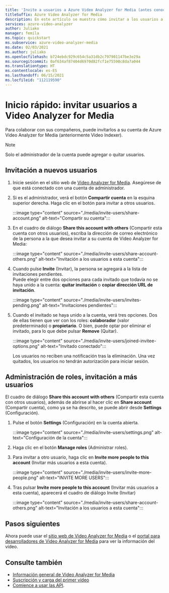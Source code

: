 ```yaml
---
title: 'Invite a usuarios a Azure Video Analyzer for Media (antes conocido como Video Analyzer for Media): Azure'
titleSuffix: Azure Video Analyzer for Media
description: En este artículo se muestra cómo invitar a los usuarios a Azure Video Analyzer for Media (antes conocido como Video Analyzer for Media).
services: azure-video-analyzer
author: Juliako
manager: femila
ms.topic: quickstart
ms.subservice: azure-video-analyzer-media
ms.date: 02/03/2021
ms.author: juliako
ms.openlocfilehash: b724ebdc929c654c5a31db2c797901147be3e29a
ms.sourcegitcommit: 0af634af87404d6970d82fcf1e75598c8da7a044
ms.translationtype: HT
ms.contentlocale: es-ES
ms.lasthandoff: 06/15/2021
ms.locfileid: "112119590"
---
```

# <a name="quickstart-invite-users-to-video-analyzer-for-media"></a>Inicio rápido: invitar usuarios a Video Analyzer for Media

Para colaborar con sus compañeros, puede invitarlos a su cuenta de Azure Video Analyzer for Media (anteriormente Video Indexer). 

> [!NOTE]
> Solo el administrador de la cuenta puede agregar o quitar usuarios.

## <a name="invite-new-users"></a>Invitación a nuevos usuarios

1. Inicie sesión en el sitio web de [Video Analyzer for Media](https://www.videoindexer.ai/). Asegúrese de que está conectado con una cuenta de administrador.
1. Si es el administrador, verá el botón **Compartir cuenta** en la esquina superior derecha. Haga clic en el botón para invitar a otros usuarios. 

    :::image type="content" source="./media/invite-users/share-account.png" alt-text="Compartir su cuenta":::
1. En el cuadro de diálogo **Share this account with others** (Compartir esta cuenta con otros usuarios), escriba la dirección de correo electrónico de la persona a la que desea invitar a su cuenta de Video Analyzer for Media:

    :::image type="content" source="./media/invite-users/share-account-others.png" alt-text="Invitación a los usuarios a esta cuenta":::  
1. Cuando pulse **Invite** (Invitar), la persona se agregará a la lista de invitaciones pendientes. <br/>Puede elegir entre dos opciones para cada invitado que todavía no se haya unido a la cuenta: **quitar invitación** o **copiar dirección URL de invitación**.

    :::image type="content" source="./media/invite-users/invites-pending.png" alt-text="Invitaciones pendientes":::  
1. Cuando el invitado se haya unido a la cuenta, verá tres opciones. Dos de ellas tienen que ver con los roles: **colaborador** (valor predeterminado) o **propietario**. O bien, puede optar por eliminar el invitado, para lo que debe pulsar **Remove** (Quitar).

    :::image type="content" source="./media/invite-users/joined-invitee-options.png" alt-text="Invitado conectado":::  

    Los usuarios no reciben una notificación tras la eliminación. Una vez quitados, los usuarios no tendrán autorización para iniciar sesión.

## <a name="manage-roles-invite-more-users"></a>Administración de roles, invitación a más usuarios

El cuadro de diálogo **Share this account with others** (Compartir esta cuenta con otros usuarios), además de abrirse al hacer clic en **Share account** (Compartir cuenta), como ya se ha descrito, se puede abrir desde **Settings** (Configuración).

1. Pulse el botón **Settings** (Configuración) en la cuenta abierta. 

    :::image type="content" source="./media/invite-users/settings.png" alt-text="Configuración de la cuenta":::  
1. Haga clic en el botón **Manage roles** (Administrar roles).
1. Para invitar a otro usuario, haga clic en **Invite more people to this account** (Invitar más usuarios a esta cuenta).

    :::image type="content" source="./media/invite-users/invite-more-people.png" alt-text="INVITE MORE USERS":::  
1. Tras pulsar **Invite more people to this account** (Invitar más usuarios a esta cuenta), aparecerá el cuadro de diálogo Invite (Invitar)
 
    :::image type="content" source="./media/invite-users/share-account-others.png" alt-text="Invitación a los usuarios a esta cuenta":::  

## <a name="next-steps"></a>Pasos siguientes

Ahora puede usar el [sitio web de Video Analyzer for Media](video-indexer-view-edit.md) o el [portal para desarrolladores de Video Analyzer for Media](video-indexer-use-apis.md) para ver la información del vídeo.

## <a name="see-also"></a>Consulte también

- [Información general de Video Analyzer for Media](video-indexer-overview.md)
- [Suscripción y carga del primer vídeo](video-indexer-get-started.md)
- [Comience a usar las API](video-indexer-use-apis.md).
